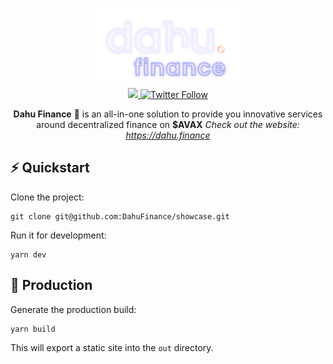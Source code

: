 <p align="center">
  <a href="https://dahu.finance">
    <img alt="DahuFinance" height="125" src="/public/dahufinance-mob.png">
  </a>
  <br>
  <a href="https://github.com/DahuFinance/showcase/actions/workflows/deploy.yml">
    <img src="https://github.com/DahuFinance/showcase/actions/workflows/deploy.yml/badge.svg">
  </a>
  <a href="https://twitter.com/dahufinance">
    <img alt="Twitter Follow" src="https://img.shields.io/twitter/follow/dahufinance?style=social">
  </a>
</p>
<p align="center">
  <b>Dahu Finance</b> 🐐 is an all-in-one solution to provide you innovative services around decentralized finance on <b>$AVAX</b>
  <i>Check out the website: <a href="https://dahu.finance">https://dahu.finance</a></i>
</p>

## ⚡️ Quickstart
Clone the project:
```shell
git clone git@github.com:DahuFinance/showcase.git
```

Run it for development:
```shell
yarn dev
```

## 🚀️ Production

Generate the production build:
```shell
yarn build
```

This will export a static site into the `out` directory.

